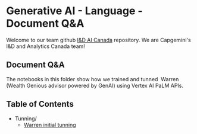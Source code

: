 # Generative AI - Language - Document Q&A

Welcome to our team github [I&D AI Canada](https://cloud.google.com/ai/generative-ai/) repository.
We are Capgemini's I&D and Analytics Canada team!​

## Document Q&A
The notebooks in this folder show how we trained and tunned ​ Warren​ (Wealth Genious advisor powered by GenAI) using Vertex AI PaLM APIs.

## Table of Contents
- Tunning/
  - [Warren initial tunning](tunning/warren_initial_tuning.ipynb)